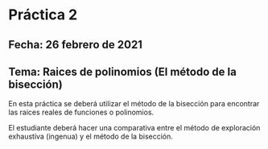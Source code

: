 # Práctica 2
## Fecha: 26 febrero de 2021
## Tema: Raices de polinomios (El método de la bisección)

En esta práctica se deberá utilizar el método de la bisección para encontrar las raices reales de funciones o polinomios. 

El estudiante deberá hacer una comparativa entre el método de exploración exhaustiva (ingenua) y el método de la bisección.
